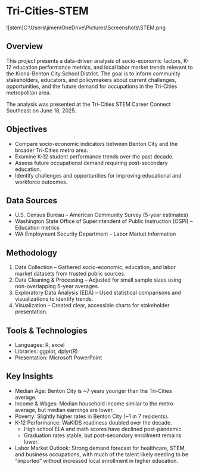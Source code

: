 # Tri-Cities-STEM
![stem]C:\Users\jimen\OneDrive\Pictures\Screenshots\STEM.png

## Overview
This project presents a data-driven analysis of socio-economic factors, K-12 education performance metrics, and local labor market trends relevant to the Kiona-Benton City School District. The goal is to inform community stakeholders, educators, and policymakers about current challenges, opportunities, and the future demand for occupations in the Tri-Cities metropolitan area.

The analysis was presented at the Tri-Cities STEM Career Connect Southeast on June 18, 2025.

## Objectives
- Compare socio-economic indicators between Benton City and the broader Tri-Cities metro area.
- Examine K-12 student performance trends over the past decade.
- Assess future occupational demand requiring post-secondary education.
- Identify challenges and opportunities for improving educational and workforce outcomes.

## Data Sources
- U.S. Census Bureau – American Community Survey (5-year estimates)
- Washington State Office of Superintendent of Public Instruction (OSPI) – Education metrics
- WA Employment Security Department – Labor Market Information

## Methodology
1. Data Collection – Gathered socio-economic, education, and labor market datasets from trusted public sources.
2. Data Cleaning & Processing – Adjusted for small sample sizes using non-overlapping 5-year averages.
3. Exploratory Data Analysis (EDA) – Used statistical comparisons and visualizations to identify trends.
4. Visualization – Created clear, accessible charts for stakeholder presentation.

## Tools & Technologies
- Languages: R, excel
- Libraries: ggplot, dplyr(R)
- Presentation: Microsoft PowerPoint

## Key Insights
- Median Age: Benton City is ~7 years younger than the Tri-Cities average.
- Income & Wages: Median household income similar to the metro average, but median earnings are lower.
- Poverty: Slightly higher rates in Benton City (~1 in 7 residents).
- K-12 Performance: WaKIDS readiness doubled over the decade.
  - High school ELA and math scores have declined post-pandemic.
  - Graduation rates stable, but post-secondary enrollment remains lower.
- Labor Market Outlook: Strong demand forecast for healthcare, STEM, and business occupations, with much of the talent likely needing to be “imported” without increased local enrollment in higher education.
